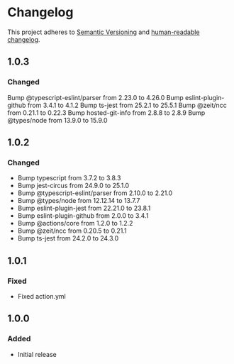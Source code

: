 # Changelog

This project adheres to [Semantic Versioning](https://semver.org/spec/v2.0.0.html)
and [human-readable changelog](https://keepachangelog.com/en/1.0.0/).

## 1.0.3

### Changed

Bump @typescript-eslint/parser from 2.23.0 to 4.26.0
Bump eslint-plugin-github from 3.4.1 to 4.1.2
Bump ts-jest from 25.2.1 to 25.5.1
Bump @zeit/ncc from 0.21.1 to 0.22.3 
Bump hosted-git-info from 2.8.8 to 2.8.9 
Bump @types/node from 13.9.0 to 15.9.0

## 1.0.2

### Changed

- Bump typescript from 3.7.2 to 3.8.3
- Bump jest-circus from 24.9.0 to 25.1.0
- Bump @typescript-eslint/parser from 2.10.0 to 2.21.0
- Bump @types/node from 12.12.14 to 13.7.7
- Bump eslint-plugin-jest from 22.21.0 to 23.8.1
- Bump eslint-plugin-github from 2.0.0 to 3.4.1
- Bump @actions/core from 1.2.0 to 1.2.2
- Bump @zeit/ncc from 0.20.5 to 0.21.1
- Bump ts-jest from 24.2.0 to 24.3.0

## 1.0.1

### Fixed

- Fixed action.yml

## 1.0.0

### Added

- Initial release
